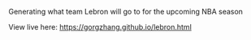 Generating what team Lebron will go to for the upcoming NBA season

View live here: https://gorgzhang.github.io/lebron.html

